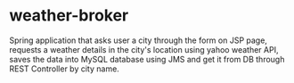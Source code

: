 # weather-broker

Spring application that asks user a city through the form on JSP page, requests a weather details in the city's location 
using yahoo weather API, saves the data into MySQL database using JMS and get it from DB through REST Controller by city name.
